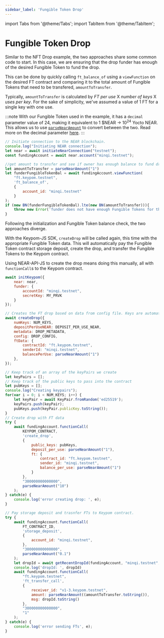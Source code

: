 ```yaml
---
sidebar_label: 'Fungible Token Drop'
---
```

import Tabs from '@theme/Tabs';
import TabItem from '@theme/TabItem';

# Fungible Token Drop
Similar to the NFT Drop example, the two approaches share some common code to start. In this case, we are ensuring that the drop funder has enough of the desired Fungible Token to fund the drop. 

This can be done by quickly calling `ft_balance_of` using a `viewFunction` on the desired FT contract and comparing it to the total amount of Fungible Tokens that need to be transfered, `amountToTransfer`. 

Typically, `amountToTransfer` is calculated by *FT per use* X *number of keys* X *uses per key*. For the sake of simplicity, we've assumed a value of 1 FT for a single key with one use.

:::note
With our Fungible Token used in the example, it has a `decimal` parameter value of 24, making it equivalent to 1 $NEAR -> 10<sup>24</sup> Yocto NEAR. This allows us to use [`parseNearAmount`](https://docs.near.org/tools/near-api-js/utils) to convert between the two. Read more on the decimal parameter [here](https://docs.openzeppelin.com/contracts/3.x/erc20#a-note-on-decimals).
:::


```js
// Initiate connection to the NEAR blockchain.
console.log("Initiating NEAR connection");
let near = await initiateNearConnection("testnet");
const fundingAccount = await near.account("minqi.testnet");

//get amount to transfer and see if owner has enough balance to fund drop
let amountToTransfer = parseNearAmount("1")
let funderFungibleTokenBal = await fundingAccount.viewFunction(
	"ft.keypom.testnet", 
	'ft_balance_of',
	{
		account_id: "minqi.testnet"
	}
);
if (new BN(funderFungibleTokenBal).lte(new BN(amountToTransfer))){
	throw new Error('funder does not have enough Fungible Tokens for this drop. Top up and try again.');
}
```

Following the initialization and Fungible Token balance check, the two approaches diverge. 

With the Keypom-JS SDK, `createDrop` will be called again, this time with the appropriate Fungible Token data. This will automatically pay the Fungible Token contract storage deposit, create the drop, and transfer the Fungible Tokens to the Keypom contract.

Using NEAR-API-JS to create the drop means doing this manually, all with `functionCall`s to the Keypom contract.

<Tabs>
<TabItem value="KPJS" label="🔑Keypom-JS SDK">

```js
await initKeypom({
	near: near,
	funder: {
        accountId: "minqi.testnet", 
        secretKey: MY_PRVK
	}
});

// Creates the FT drop based on data from config file. Keys are automatically generated within the function based on `NUM_KEYS`. Since there is no entropy, all keys are completely random.
await createDrop({
    numKeys: NUM_KEYS,
    depositPerUseNEAR: DEPOSIT_PER_USE_NEAR,
    metadata: DROP_METADATA,
    config: DROP_CONFIG,
    ftData: {
		contractId: "ft.keypom.testnet",
		senderId: "minqi.testnet",
		balancePerUse: parseNearAmount("1")
	},
});
```

</TabItem>
<TabItem value="NRJS" label="💻NEAR-API-JS">

```js
// Keep track of an array of the keyPairs we create
let keyPairs = [];
// Keep track of the public keys to pass into the contract
let pubKeys = [];
console.log("Creating keypairs");
for(var i = 0; i < NUM_KEYS; i++) {
	let keyPair = await KeyPair.fromRandom('ed25519'); 
	keyPairs.push(keyPair);   
	pubKeys.push(keyPair.publicKey.toString());   
}
// Create drop with FT data
try {
	await fundingAccount.functionCall(
		KEYPOM_CONTRACT, 
		'create_drop', 
		{
			public_keys: pubKeys,
			deposit_per_use: parseNearAmount("1"),
			ft: {
				contract_id: "ft.keypom.testnet",
				sender_id: "minqi.testnet",
				balance_per_use: parseNearAmount("1")
			}
		}, 
		"300000000000000",
		parseNearAmount("10")
	);
} catch(e) {
	console.log('error creating drop: ', e);
}

// Pay storage deposit and trasnfer FTs to Keypom contract.
try {
	await fundingAccount.functionCall(
		FT_CONTRACT_ID, 
		'storage_deposit',
		{
			account_id: "minqi.testnet",
		},
		"300000000000000",
		parseNearAmount("0.1")
	);
	let dropId = await getRecentDropId(fundingAccount, "minqi.testnet", "v1-3.keypom.testnet");
	console.log('dropId: ', dropId)
	await fundingAccount.functionCall(
		"ft.keypom.testnet", 
		'ft_transfer_call', 
		{
			receiver_id: "v1-3.keypom.testnet",
			amount: parseNearAmount((amountToTransfer.toString()),				
			msg: dropId.toString()
		},
		"300000000000000",
		"1"
	);
} catch(e) {
	console.log('error sending FTs', e);
}
```

</TabItem>
</Tabs>